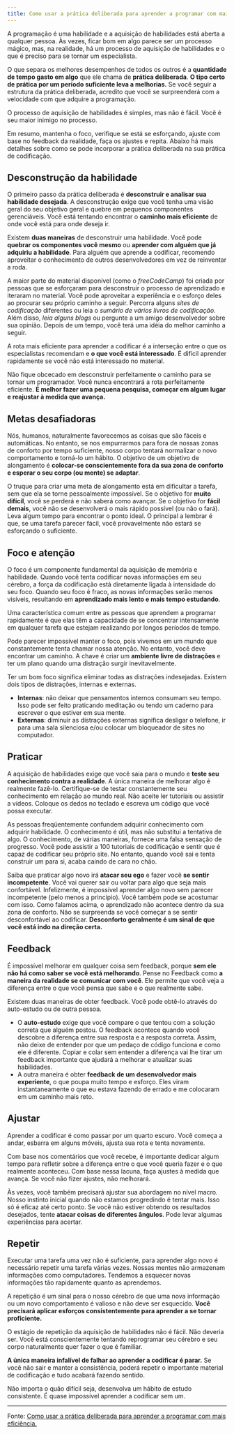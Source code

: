 ```yaml
---
title: Como usar a prática deliberada para aprender a programar com mais eficiência
---
```


A programação é uma habilidade e a aquisição de habilidades está aberta a qualquer pessoa. Às vezes, ficar bom em algo parece ser um processo mágico, mas, na realidade, há um processo de aquisição de habilidades e o que é preciso para se tornar um especialista.

O que separa os melhores desempenhos de todos os outros é a **quantidade de tempo gasto em algo** que ele chama de **prática deliberada**. **O tipo certo de prática por um período suficiente leva a melhorias.** Se você seguir a estrutura da prática deliberada, acredito que você se surpreenderá com a velocidade com que adquire a programação.

O processo de aquisição de habilidades é simples, mas não é fácil. Você é seu maior inimigo no processo.

Em resumo, mantenha o foco, verifique se está se esforçando, ajuste com base no feedback da realidade, faça os ajustes e repita. Abaixo há mais detalhes sobre como se pode incorporar a prática deliberada na sua prática de codificação.

## Desconstrução da habilidade

O primeiro passo da prática deliberada é **desconstruir e analisar sua habilidade desejada**. A desconstrução exige que você tenha uma visão geral do seu objetivo geral e quebre em pequenos componentes gerenciáveis. Você está tentando encontrar o **caminho mais eficiente** de onde você está para onde deseja ir.

Existem **duas maneiras** de desconstruir uma habilidade. Você pode **quebrar os componentes você mesmo** ou **aprender com alguém que já adquiriu a habilidade**. Para alguém que aprende a codificar, recomendo aproveitar o conhecimento de outros desenvolvedores em vez de reinventar a roda.

A maior parte do material disponível (como o *freeCodeCamp*) foi criada por pessoas que se esforçaram para desconstruir o processo de aprendizado e iteraram no material. Você pode aproveitar a experiência e o esforço deles ao procurar seu próprio caminho a seguir. Percorra alguns *sites de codificação* diferentes ou leia o *sumário de vários livros de codificação*. Além disso, *leia alguns blogs* ou pergunte a um amigo desenvolvedor sobre sua opinião. Depois de um tempo, você terá uma idéia do melhor caminho a seguir.

A rota mais eficiente para aprender a codificar é a interseção entre o que os especialistas recomendam e **o que você está interessado**. É difícil aprender rapidamente se você não está interessado no material.

Não fique obcecado em desconstruir perfeitamente o caminho para se tornar um programador. Você nunca encontrará a rota perfeitamente eficiente. **É melhor fazer uma pequena pesquisa, começar em algum lugar e reajustar à medida que avança.**

## Metas desafiadoras

Nós, humanos, naturalmente favorecemos as coisas que são fáceis e automáticas. No entanto, se nos empurrarmos para fora de nossas zonas de conforto por tempo suficiente, nosso corpo tentará normalizar o novo comportamento e torná-lo um hábito. O objetivo de um objetivo de alongamento é **colocar-se conscientemente fora da sua zona de conforto e esperar o seu corpo (ou mente) se adaptar**.

O truque para criar uma meta de alongamento está em dificultar a tarefa, sem que ela se torne pessoalmente impossível. Se o objetivo for **muito difícil**, você se perderá e não saberá como avançar. Se o objetivo for **fácil demais**, você não se desenvolverá o mais rápido possível (ou não o fará). Leva algum tempo para encontrar o ponto ideal. O principal a lembrar é que, se uma tarefa parecer fácil, você provavelmente não estará se esforçando o suficiente.

## Foco e atenção

O foco é um componente fundamental da aquisição de memória e habilidade. Quando você tenta codificar novas informações em seu cérebro, a força da codificação está diretamente ligada à intensidade do seu foco. Quando seu foco é fraco, as novas informações serão menos visíveis, resultando em **aprendizado mais lento e mais tempo estudando**.

Uma característica comum entre as pessoas que aprendem a programar rapidamente é que elas têm a capacidade de se concentrar intensamente em qualquer tarefa que estejam realizando por longos períodos de tempo.

Pode parecer impossível manter o foco, pois vivemos em um mundo que constantemente tenta chamar nossa atenção. No entanto, você deve encontrar um caminho. A chave é criar um **ambiente livre de distrações** e ter um plano quando uma distração surgir inevitavelmente.

Ter um bom foco significa eliminar todas as distrações indesejadas. 
Existem dois tipos de distrações, internas e externas.
- **Internas**: não deixar que pensamentos internos consumam seu tempo. Isso pode ser feito praticando meditação ou tendo um caderno para escrever o que estiver em sua mente.
- **Externas**: diminuir as distrações externas significa desligar o telefone, ir para uma sala silenciosa e/ou colocar um bloqueador de sites no computador.

## Praticar

A aquisição de habilidades exige que você saia para o mundo e **teste seu conhecimento contra a realidade**. A única maneira de melhorar algo é realmente fazê-lo. Certifique-se de testar constantemente seu conhecimento em relação ao mundo real. Não aceite ler tutoriais ou assistir a vídeos. Coloque os dedos no teclado e escreva um código que você possa executar.

As pessoas freqüentemente confundem adquirir conhecimento com adquirir habilidade. O conhecimento é útil, mas não substitui a tentativa de algo. O conhecimento, de várias maneiras, fornece uma falsa sensação de progresso. Você pode assistir a 100 tutoriais de codificação e sentir que é capaz de codificar seu próprio site. No entanto, quando você sai e tenta construir um para si, acaba caindo de cara no chão.

Saiba que praticar algo novo irá **atacar seu ego** e fazer você **se sentir incompetente**. Você vai querer sair ou voltar para algo que seja mais confortável. Infelizmente, é impossível aprender algo novo sem parecer incompetente (pelo menos a princípio). Você também pode se acostumar com isso. Como falamos acima, o aprendizado não acontece dentro da sua zona de conforto. Não se surpreenda se você começar a se sentir desconfortável ao codificar. **Desconforto geralmente é um sinal de que você está indo na direção certa.**

## Feedback

É impossível melhorar em qualquer coisa sem feedback, porque **sem ele não há como saber se você está melhorando**. Pense no Feedback como **a maneira da realidade se comunicar com você**. Ele permite que você veja a diferença entre o que você pensa que sabe e o que realmente sabe.

Existem duas maneiras de obter feedback. Você pode obtê-lo através do auto-estudo ou de outra pessoa.
- O **auto-estudo** exige que você compare o que tentou com a solução correta que alguém postou. O feedback acontece quando você descobre a diferença entre sua resposta e a resposta correta. Assim, não deixe de entender por que um pedaço de código funciona e como ele é diferente. Copiar e colar sem entender a diferença vai lhe tirar um feedback importante que ajudará a melhorar e atualizar suas habilidades.
- A outra maneira é obter **feedback de um desenvolvedor mais experiente**, o que poupa muito tempo e esforço. Eles viram instantaneamente o que eu estava fazendo de errado e me colocaram em um caminho mais reto.

## Ajustar

Aprender a codificar é como passar por um quarto escuro. Você começa a andar, esbarra em alguns móveis, ajusta sua rota e tenta novamente. 

Com base nos comentários que você recebe, é importante dedicar algum tempo para refletir sobre a diferença entre o que você queria fazer e o que realmente aconteceu. Com base nessa lacuna, faça ajustes à medida que avança. Se você não fizer ajustes, não melhorará.

Às vezes, você também precisará ajustar sua abordagem no nível macro. Nosso instinto inicial quando não estamos progredindo é tentar mais. Isso só é eficaz até certo ponto. Se você não estiver obtendo os resultados desejados, tente **atacar coisas de diferentes ângulos**. Pode levar algumas experiências para acertar.

## Repetir

Executar uma tarefa uma vez não é suficiente, para aprender algo novo é necessário repetir uma tarefa várias vezes. Nossas mentes não armazenam informações como computadores. Tendemos a esquecer novas informações tão rapidamente quanto as aprendemos.

A repetição é um sinal para o nosso cérebro de que uma nova informação ou um novo comportamento é valioso e não deve ser esquecido. **Você precisará aplicar esforços consistentemente para aprender a se tornar proficiente.**

O estágio de repetição da aquisição de habilidades não é fácil. Não deveria ser. Você está conscientemente tentando reprogramar seu cérebro e seu corpo naturalmente quer fazer o que é familiar.

**A única maneira infalível de falhar ao aprender a codificar é parar.** Se você não sair e manter a consistência, poderá repetir o importante material de codificação e tudo acabará fazendo sentido.

Não importa o quão difícil seja, desenvolva um hábito de estudo consistente. É quase impossível aprender a codificar sem um.

---

Fonte: [Como usar a prática deliberada para aprender a programar com mais eficiência.](https://cibersistemas.pt/tecnologia/como-usar-a-pratica-deliberada-para-aprender-a-programar-com-mais-eficiencia/)